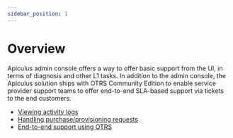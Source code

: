 ```yaml
---
sidebar_position: 1
---
```

# Overview

Apiculus admin console offers a way to offer basic support from the UI, in terms of diagnosis and other L1 tasks. In addition to the admin console, the Apiculus solution ships with OTRS Community Edition to enable service provider support teams to offer end-to-end SLA-based support via tickets to the end customers.

- [Viewing activity logs](ViewingActivityLogs)
- [Handling purchase/provisioning requests](HandlingPurchaseandProvisioningRequests)
- [End-to-end support using OTRS](End-to-endSupportUsingOTRS)



